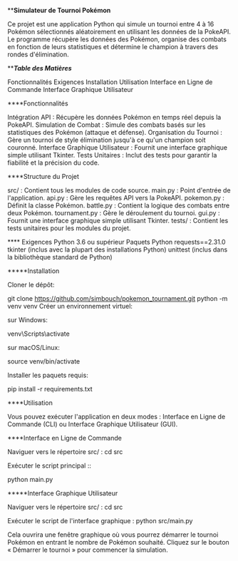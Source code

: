 ****************************Simulateur de Tournoi Pokémon**************************

Ce projet est une application Python qui simule un tournoi entre 4 à 16 Pokémon sélectionnés aléatoirement en utilisant les données de la PokeAPI. Le programme récupère les données des Pokémon, organise des combats en fonction de leurs statistiques et détermine le champion à travers des rondes d'élimination.

***************Table des Matières*************

Fonctionnalités
Exigences
Installation
Utilisation
Interface en Ligne de Commande
Interface Graphique Utilisateur

****Fonctionnalités

Intégration API : Récupère les données Pokémon en temps réel depuis la PokeAPI.
Simulation de Combat : Simule des combats basés sur les statistiques des Pokémon (attaque et défense).
Organisation du Tournoi : Gère un tournoi de style élimination jusqu'à ce qu'un champion soit couronné.
Interface Graphique Utilisateur : Fournit une interface graphique simple utilisant Tkinter.
Tests Unitaires : Inclut des tests pour garantir la fiabilité et la précision du code.

****Structure du Projet

src/ : Contient tous les modules de code source.
main.py : Point d'entrée de l'application.
api.py : Gère les requêtes API vers la PokeAPI.
pokemon.py : Définit la classe Pokémon.
battle.py : Contient la logique des combats entre deux Pokémon.
tournament.py : Gère le déroulement du tournoi.
gui.py : Fournit une interface graphique simple utilisant Tkinter.
tests/ : Contient les tests unitaires pour les modules du projet.

**** Exigences
Python 3.6 ou supérieur
Paquets Python
requests==2.31.0
tkinter (inclus avec la plupart des installations Python)
unittest (inclus dans la bibliothèque standard de Python)

*****Installation


Cloner le dépôt:

git clone https://github.com/simbouch/pokemon_tournament.git
python -m venv venv
Créer un environnement virtuel:

sur  Windows:

venv\Scripts\activate

sur macOS/Linux:

source venv/bin/activate


Installer les paquets requis:

pip install -r requirements.txt


****Utilisation


Vous pouvez exécuter l'application en deux modes : Interface en Ligne de Commande (CLI) ou Interface Graphique Utilisateur (GUI).

****Interface en Ligne de Commande


Naviguer vers le répertoire src/ :
cd src

Exécuter le script principal ::

python main.py



*****Interface Graphique Utilisateur

Naviguer vers le répertoire src/ :
cd src

Exécuter le script de l'interface graphique :
python src/main.py

Cela ouvrira une fenêtre graphique où vous pourrez démarrer le tournoi Pokémon en entrant le nombre de Pokémon souhaité.
Cliquez sur le bouton « Démarrer le tournoi » pour commencer la simulation.

